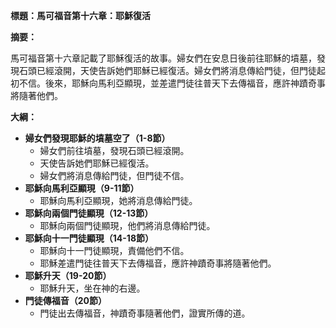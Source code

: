 **標題：馬可福音第十六章：耶穌復活**

**摘要：**

馬可福音第十六章記載了耶穌復活的故事。婦女們在安息日後前往耶穌的墳墓，發現石頭已經滾開，天使告訴她們耶穌已經復活。婦女們將消息傳給門徒，但門徒起初不信。後來，耶穌向馬利亞顯現，並差遣門徒往普天下去傳福音，應許神蹟奇事將隨著他們。

**大綱：**

* **婦女們發現耶穌的墳墓空了（1-8節）**
    * 婦女們前往墳墓，發現石頭已經滾開。
    * 天使告訴她們耶穌已經復活。
    * 婦女們將消息傳給門徒，但門徒不信。
* **耶穌向馬利亞顯現（9-11節）**
    * 耶穌向馬利亞顯現，她將消息傳給門徒。
* **耶穌向兩個門徒顯現（12-13節）**
    * 耶穌向兩個門徒顯現，他們將消息傳給門徒。
* **耶穌向十一門徒顯現（14-18節）**
    * 耶穌向十一門徒顯現，責備他們不信。
    * 耶穌差遣門徒往普天下去傳福音，應許神蹟奇事將隨著他們。
* **耶穌升天（19-20節）**
    * 耶穌升天，坐在神的右邊。
* **門徒傳福音（20節）**
    * 門徒出去傳福音，神蹟奇事隨著他們，證實所傳的道。